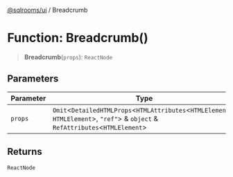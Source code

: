 [@sqlrooms/ui](../index.md) / Breadcrumb

# Function: Breadcrumb()

> **Breadcrumb**(`props`): `ReactNode`

## Parameters

| Parameter | Type |
| ------ | ------ |
| `props` | `Omit`\<`DetailedHTMLProps`\<`HTMLAttributes`\<`HTMLElement`\>, `HTMLElement`\>, `"ref"`\> & `object` & `RefAttributes`\<`HTMLElement`\> |

## Returns

`ReactNode`
